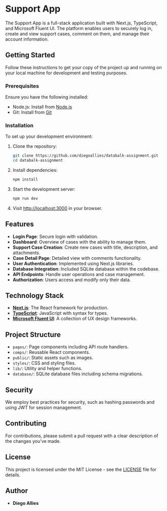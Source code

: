 # Support App

The Support App is a full-stack application built with Next.js, TypeScript, and Microsoft Fluent UI. The platform enables users to securely log in, create and view support cases, comment on them, and manage their account information.

## Getting Started

Follow these instructions to get your copy of the project up and running on your local machine for development and testing purposes.

### Prerequisites

Ensure you have the following installed:

- Node.js: Install from [Node.js](https://nodejs.org/)
- Git: Install from [Git](https://git-scm.com/)

### Installation

To set up your development environment:

1. Clone the repository:
   ```bash
   git clone https://github.com/diegoallies/databalk-assignment.git
   cd databalk-assignment
   ```

2. Install dependencies:
   ```bash
   npm install
   ```

3. Start the development server:
   ```bash
   npm run dev
   ```

4. Visit [http://localhost:3000](http://localhost:3000) in your browser.

## Features

- **Login Page**: Secure login with validation.
- **Dashboard**: Overview of cases with the ability to manage them.
- **Support Case Creation**: Create new cases with title, description, and attachments.
- **Case Detail Page**: Detailed view with comments functionality.
- **User Authentication**: Implemented using Next.js libraries.
- **Database Integration**: Included SQLite database within the codebase.
- **API Endpoints**: Handle user operations and case management.
- **Authorization**: Users access and modify only their data.

## Technology Stack

- **[Next.js](https://nextjs.org/)**: The React framework for production.
- **[TypeScript](https://www.typescriptlang.org/)**: JavaScript with syntax for types.
- **[Microsoft Fluent UI](https://developer.microsoft.com/en-us/fluentui#/)**: A collection of UX design frameworks.

## Project Structure

- `pages/`: Page components including API route handlers.
- `comps/`: Reusable React components.
- `public/`: Static assets such as images.
- `styles/`: CSS and styling files.
- `lib/`: Utility and helper functions.
- `database/`: SQLite database files including schema migrations.

## Security

We employ best practices for security, such as hashing passwords and using JWT for session management.

## Contributing

For contributions, please submit a pull request with a clear description of the changes you've made.

## License

This project is licensed under the MIT License - see the [LICENSE](https://github.com/diegoallies/databalk-assignment/blob/main/LICENSE) file for details.

## Author

- **Diego Allies**
